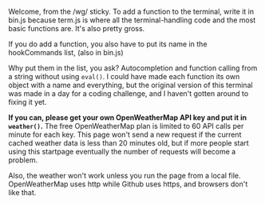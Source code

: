Welcome, from the /wg/ sticky. To add a function to the terminal, write it in bin.js because term.js is where all the terminal-handling code and the most basic functions are. It's also pretty gross.

If you do add a function, you also have to put its name in the hookCommands list, (also in bin.js)

Why put them in the list, you ask? Autocompletion and function calling from a string without using `eval()`. I could have made each function its own object with a name and everything, but the original version of this terminal was made in a day for a coding challenge, and I haven't gotten around to fixing it yet.

**If you can, please get your own OpenWeatherMap API key and put it in `weather()`.**
The free OpenWeatherMap plan is limited to 60 API calls per minute for each key. This page won't send a new request if the current cached weather data is less than 20 minutes old, but if more people start using this startpage eventually the number of requests will become a problem.

Also, the weather won't work unless you run the page from a local file. OpenWeatherMap uses http while Github uses https, and browsers don't like that.
